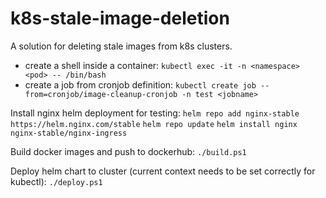 # k8s-stale-image-deletion
A solution for deleting stale images from k8s clusters.


- create a shell inside a container: `kubectl exec -it -n <namespace>   <pod> -- /bin/bash`
- create a job from cronjob definition: `kubectl create job --from=cronjob/image-cleanup-cronjob -n test <jobname>`


Install nginx helm deployment for testing:
`helm repo add nginx-stable https://helm.nginx.com/stable`
`helm repo update`
`helm install nginx nginx-stable/nginx-ingress`

Build docker images and push to dockerhub:
`./build.ps1`

Deploy helm chart to cluster (current context needs to be set correctly for kubectl):
`./deploy.ps1`